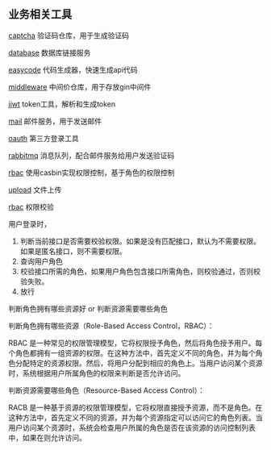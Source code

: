 ## 业务相关工具

[captcha](captcha)
验证码仓库，用于生成验证码

[database](database)
数据库链接服务

[easycode](../quickstart)
代码生成器，快速生成api代码

[middleware](middleware)
中间价仓库，用于存放gin中间件

[jjwt](jjwt)
token工具，解析和生成token

[mail](mail)
邮件服务，用于发送邮件

[oauth](oauth)
第三方登录工具

[rabbitmq](rabbitmq)
消息队列，配合邮件服务给用户发送验证码

[rbac](rbac)
使用casbin实现权限控制，基于角色的权限控制

[upload](upload)
文件上传

[rbac](rbac)
权限校验

用户登录时，

1. 判断当前接口是否需要校验权限。如果是没有匹配接口，默认为不需要权限。如果是匿名接口，则不需要权限。
2. 查询用户角色
3. 校验接口所需的角色，如果用户角色包含接口所需角色，则校验通过，否则校验失败。
4. 放行

判断角色拥有哪些资源好 or 判断资源需要哪些角色

判断角色拥有哪些资源（Role-Based Access Control，RBAC）：

RBAC
是一种常见的权限管理模型，它将权限授予角色，然后将角色授予用户。每个角色都拥有一组资源的权限。在这种方法中，首先定义不同的角色，并为每个角色分配特定的资源权限。然后，将用户分配到相应的角色上。当用户访问某个资源时，系统根据用户所属角色的权限来判断是否允许访问。

判断资源需要哪些角色（Resource-Based Access Control）：

RACB 是一种基于资源的权限管理模型，它将权限直接授予资源，而不是角色。在这种方法中，首先定义不同的资源，并为每个资源指定可以访问它的角色列表。当用户访问某个资源时，系统会检查用户所属的角色是否在该资源的访问控制列表中，如果在则允许访问。
